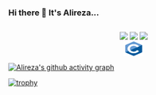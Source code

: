 ### Hi there 👋 It's Alireza... 
##
<div align="center">
<a href="https://www.instagram.com/_.alirziam._" target="_blank"><img src="https://img.shields.io/badge/-Instagram-%23E4405F?style=for-the-badge&logo=instagram&logoColor=white" target="_blank"></a>
<a href="https://t.me/Alireza_ahmadihadi" target="_blank"><img src="https://img.shields.io/badge/-Telegram-%23229ED9?style=for-the-badge&logo=telegram&logoColor=white" target="_blank"></a>
<a href="https://gitlab.com/AlirezaAhmadiHadi" target="_blank"><img src="https://img.shields.io/badge/-Gitlab-%236666C4?style=for-the-badge&logo=Gitlab&logoColor=white" target="_blank"></a>
</div>

<div align="center" style="display: inline_block">
  <img align="center" alt="C" height="30" width="40" src="https://raw.githubusercontent.com/devicons/devicon/master/icons/c/c-original.svg">
</div>

[![Alireza's github activity graph](https://github-readme-activity-graph.cyclic.app/graph?username=AlirezaAhmadiHadi&theme=github-light)](https://github.com/ashutosh00710/github-readme-activity-graph)

[![trophy](https://github-profile-trophy.vercel.app/?AlirezaAhmadiHadi=ryo-ma&theme=flat)](https://github.com/ryo-ma/github-profile-trophy)

<!--
**AlirezaAhmadiHadi/AlirezaAhmadiHadi** is a ✨ _special_ ✨ repository because its `README.md` (this file) appears on your GitHub profile.

Here are some ideas to get you started:

- 🔭 I’m currently working on ...
- 🌱 I’m currently learning ...
- 👯 I’m looking to collaborate on ...
- 🤔 I’m looking for help with ...
- 💬 Ask me about ...
- 📫 How to reach me: ...
- 😄 Pronouns: ...
- ⚡ Fun fact: ...
-->
